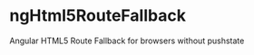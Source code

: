 ngHtml5RouteFallback
====================

Angular HTML5 Route Fallback for browsers without pushstate
